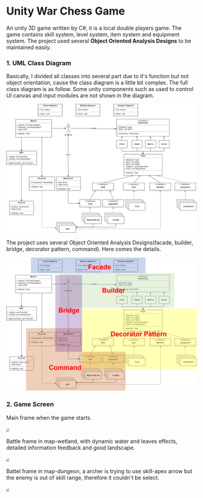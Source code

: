 # Unity War Chess Game

An unity 3D game written by C#, it is a local double players game. The game contains skill system, level system, item system and equipment system. The project used several **Object Oriented Analysis Designs** to be maintained easily. 



### 1.	UML Class Diagram

Basically, I divided all classes into several part due to it's function but not object orientation, cause the class diagram is a little bit complex. The full class diagram is as follow. Some unity components such as used to control UI canvas and input modules are not  shown in the diagram.

<img src="https://raw.githubusercontent.com/Kazawaryu/Unity_Warchess_Game/main/Pics/ClassMap.png" style="zoom:67%;" />



The project uses several Object Oriented Analysis Designs(facade, builder, bridge, decorator pattern, command). Here comes the details.

<img src="https://raw.githubusercontent.com/Kazawaryu/Unity_Warchess_Game/main/Pics/OOwordClassMap.png" style="zoom: 50%;" />





### 2.	Game Screen

Main frame when the game starts.

<img src="[G:\Notes\Java-A\MineSweeper\MineSweeper\2022Fall-OOAD-Proj\Pics\BeginFrame.png](https://raw.githubusercontent.com/Kazawaryu/Unity_Warchess_Game/main/Pics/BeginFrame.png)" style="zoom: 50%;" />



Battle frame in map-wetland, with dynamic water and leaves effects, detailed information feedback and good landscape.

<img src="G:\Notes\Java-A\MineSweeper\MineSweeper\2022Fall-OOAD-Proj\Pics\Wetland.png" style="zoom:50%;" />



Battel frame in map-dungeon, a archer is trying to use skill-apex arrow but the enemy is out of skill range, therefore it couldn't be select.

<img src="G:\Notes\Java-A\MineSweeper\MineSweeper\2022Fall-OOAD-Proj\Pics\SkillBoard.png" style="zoom:50%;" />
